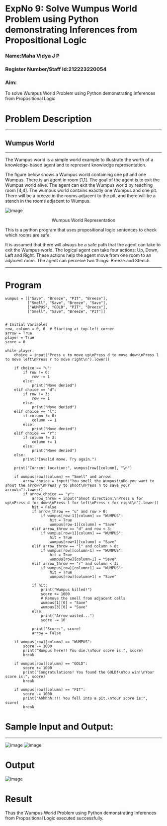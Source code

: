 <h1>ExpNo 9: Solve Wumpus World Problem using Python demonstrating Inferences from Propositional Logic</h1> 
<h3>Name:Maha Vidya J P                </h3>
<h3>Register Number/Staff Id:212223220054                </h3>
<H3>Aim:</H3>
<p>
    To solve  Wumpus World Problem using Python demonstrating Inferences from Propositional Logic
</p>
<h1>Problem Description</h1>
<hr>
<h2>Wumpus World</h2>
<hr>
The Wumpus world is a simple world example to illustrate the worth of a knowledge-based agent and to represent knowledge representation.

The figure below shows a Wumpus world containing one pit and one Wumpus. There is an agent in room [1,1]. The goal of the agent is to exit the Wumpus world alive. The agent can exit the Wumpus world by reaching room [4,4]. The wumpus world contains exactly one Wumpus and one pit. There will be a breeze in the rooms adjacent to the pit, and there will be a stench in the rooms adjacent to Wumpus.

![image](https://github.com/natsaravanan/19AI405FUNDAMENTALSOFARTIFICIALINTELLIGENCE/assets/87870499/cd6b68dc-c79f-4dcb-8126-04da90d65912)

<center>Wumpus World Representation</center>
<p>
This is a python program that uses propositional logic sentences to check which rooms are safe. 

It is assumed that there will always be a safe path that the agent can take to exit the Wumpus world. The logical agent can take four actions: Up, Down, Left and Right. These actions help the agent move from one room to an adjacent room. The agent can perceive two things: Breeze and Stench.
</p>

<hr>
<h1>Program </h1>

```
wumpus = [["Save", "Breeze", "PIT", "Breeze"],
          ["Smell", "Save", "Breeze", "Save"],
          ["WUMPUS", "GOLD", "PIT", "Breeze"],
          ["Smell", "Save", "Breeze", "PIT"]]


# Initial Variables
row, column = 0, 0  # Starting at top-left corner
arrow = True
player = True
score = 0

while player:
    choice = input("Press u to move up\nPress d to move down\nPress l to move left\nPress r to move right\n").lower()

    if choice == "u":
        if row != 0:
            row -= 1
        else:
            print("Move denied")
    elif choice == "d":
        if row != 3:
            row += 1
        else:
            print("Move denied")
    elif choice == "l":
        if column != 0:
            column -= 1
        else:
            print("Move denied")
    elif choice == "r":
        if column != 3:
            column += 1
        else:
            print("Move denied")
    else:
        print("Invalid move. Try again.")

    print("Current location:", wumpus[row][column], "\n")

    if wumpus[row][column] == "Smell" and arrow:
        arrow_choice = input("You smell the Wumpus!\nDo you want to shoot the arrow?\nPress y to shoot\nPress n to save your arrow\n").lower()
        if arrow_choice == "y":
            arrow_throw = input("Shoot direction:\nPress u for up\nPress d for down\nPress l for left\nPress r for right\n").lower()
            hit = False
            if arrow_throw == "u" and row > 0:
                if wumpus[row-1][column] == "WUMPUS":
                    hit = True
                    wumpus[row-1][column] = "Save"
            elif arrow_throw == "d" and row < 3:
                if wumpus[row+1][column] == "WUMPUS":
                    hit = True
                    wumpus[row+1][column] = "Save"
            elif arrow_throw == "l" and column > 0:
                if wumpus[row][column-1] == "WUMPUS":
                    hit = True
                    wumpus[row][column-1] = "Save"
            elif arrow_throw == "r" and column < 3:
                if wumpus[row][column+1] == "WUMPUS":
                    hit = True
                    wumpus[row][column+1] = "Save"

            if hit:
                print("Wumpus killed!")
                score += 1000
                # Remove the smell from adjacent cells
                wumpus[1][0] = "Save"
                wumpus[3][0] = "Save"
            else:
                print("Arrow wasted...")
                score -= 10

            print("Score:", score)
            arrow = False

    if wumpus[row][column] == "WUMPUS":
        score -= 1000
        print("Wumpus here!! You die.\nYour score is:", score)
        break

    if wumpus[row][column] == "GOLD":
        score += 1000
        print("Congratulations! You found the GOLD!\nYou win!\nYour score is:", score)
        break

    if wumpus[row][column] == "PIT":
        score -= 1000
        print("Ahhhhh!!!! You fell into a pit.\nYour score is:", score)
        break
```
<h1>Sample Input and Output:</h1>
<hr>

![image](https://github.com/natsaravanan/19AI405FUNDAMENTALSOFARTIFICIALINTELLIGENCE/assets/87870499/8696111a-a4a7-47cb-ba4b-43a4ef88573f)
![image](https://github.com/natsaravanan/19AI405FUNDAMENTALSOFARTIFICIALINTELLIGENCE/assets/87870499/4be5bf06-79fa-4fa0-9334-38a33f06060b)

<h1>Output</h1>

![image](https://github.com/user-attachments/assets/3cf3d7f1-08da-4972-9c54-117da94de4cb)

<h1>Result</h1>
Thus the Wumpus World Problem using Python demonstrating Inferences from Propositional Logic executed successfully.


